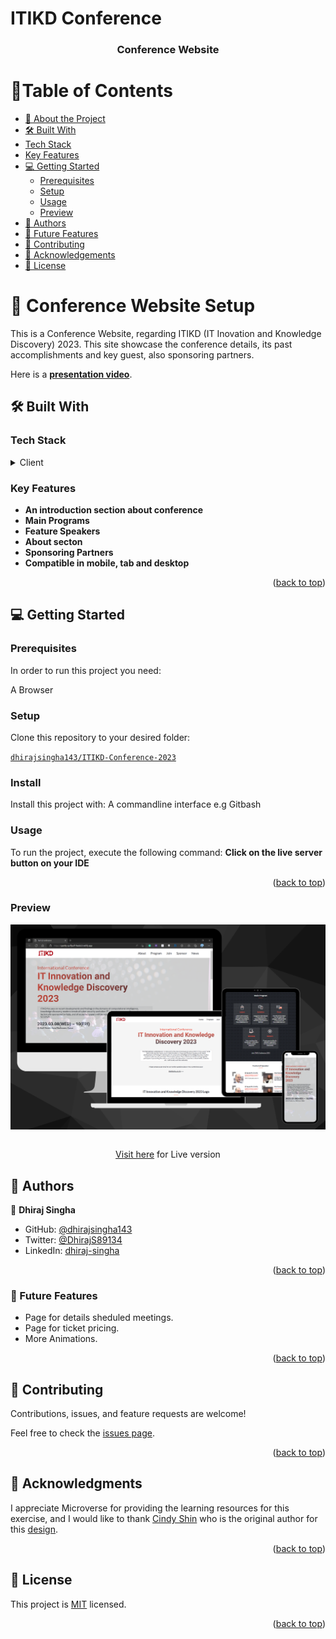 # ITIKD Conference

<a name="readme-top"></a>

<div align="center">

  <h3><b>Conference Website</b></h3>

</div>

# 📗Table of Contents

- [📖 About the Project](#about-project)
- [🛠 Built With](#built-with)
- [Tech Stack](#tech-stack)
- [Key Features](#key-features)
- [💻 Getting Started](#getting-started)
  - [Prerequisites](#prerequisites)
  - [Setup](#setup)
  - [Usage](#usage)
  - [Preview](#preview)
- [👥 Authors](#authors)
- [🔮 Future Features](#future-features)
- [🤝 Contributing](#contributing)
- [🙏 Acknowledgements](#acknowledgements)
- [📝 License](#license)

<!-- PROJECT DESCRIPTION -->

# 📖 Conference Website Setup <a name="about-project"></a>

This is a Conference Website, regarding ITIKD (IT Inovation and Knowledge Discovery) 2023. This site showcase the conference details, its past accomplishments and key guest, also sponsoring partners.

Here is a [**presentation video**](https://www.loom.com/share/c8027079b55c4d30955e8b9a991b1b3b).

## 🛠 Built With <a name="built-with"></a>

### Tech Stack <a name="tech-stack"></a>

<details>
  <summary>Client</summary>
  <ul>
    <li>HTML</li>
    <li>CSS</li>
    <li>JS</li>
    <li>.md</li>
  </ul>
</details>

<!-- Features -->

### Key Features <a name="key-features"></a>

- **An introduction section about conference**
- **Main Programs**
- **Feature Speakers**
- **About secton**
- **Sponsoring Partners**
- **Compatible in mobile, tab and desktop**

<p align="right">(<a href="#readme-top">back to top</a>)</p>

## 💻 Getting Started <a name="getting-started"></a>

### Prerequisites

In order to run this project you need:

A Browser

### Setup

Clone this repository to your desired folder:

[`dhirajsingha143/ITIKD-Conference-2023`](https://github.com/dhirajsingha143/ITIKD-Conference-2023.git)

### Install

Install this project with:
A commandline interface e.g Gitbash

### Usage

To run the project, execute the following command:
**Click on the live server button on your IDE**

<p align="right">(<a href="#readme-top">back to top</a>)</p>

<!-- PREVIEW -->

### Preview

<img align="center" src="image/screen-version.png" alt="different screen size" width="auto"  height="auto" />
<br/>

<br>

<p align="center"><a href="https://sparkly-puffpuff-9addc3.netlify.app/">Visit here</a> for Live version</p>

<!-- AUTHORS -->

## 👥 Authors <a name="authors"></a>

👤 **Dhiraj Singha**

- GitHub: [@dhirajsingha143](https://github.com/dhirajsingha143)
- Twitter: [@DhirajS89134](https://twitter.com/DhirajS89134)
- LinkedIn: [dhiraj-singha](https://www.linkedin.com/in/dhiraj-singha-b6871717a/)

<p align="right">(<a href="#readme-top">back to top</a>)</p>

<!-- FUTURE FEATURES -->

### 🔮 Future Features <a name="future-features"></a>

- Page for details sheduled meetings.
- Page for ticket pricing.
- More Animations.

<p align="right">(<a href="#readme-top">back to top</a>)</p>

<!-- CONTRIBUTING -->

## 🤝 Contributing <a name="contributing"></a>

Contributions, issues, and feature requests are welcome!

Feel free to check the [issues page](../../issues/).

<p align="right">(<a href="#readme-top">back to top</a>)</p>

<!-- ACKNOWLEDGMENTS -->

## 🙏 Acknowledgments <a name="acknowledgements"></a>

I appreciate Microverse for providing the learning resources for this exercise, and I would like to thank [Cindy Shin](https://www.behance.net/adagio07) who is the original author for this [design](https://www.behance.net/gallery/29845175/CC-Global-Summit-2015?moduleId=192118207&action=moodboard).

<p align="right">(<a href="#readme-top">back to top</a>)</p>

<!-- LICENSE -->

## 📝 License <a name="license"></a>

This project is [MIT](/MIT.md) licensed.

<p align="right">(<a href="#readme-top">back to top</a>)</p>